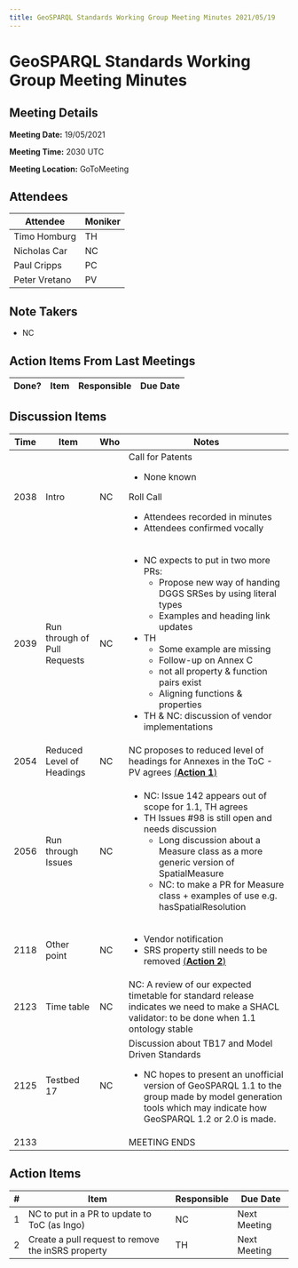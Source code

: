```yaml
---
title: GeoSPARQL Standards Working Group Meeting Minutes 2021/05/19
---
```

# GeoSPARQL Standards Working Group Meeting Minutes
## Meeting Details
**Meeting Date:** 19/05/2021

**Meeting Time:** 2030 UTC

**Meeting Location:** GoToMeeting  

## Attendees
| Attendee | Moniker |
| ---- | ---- |
| Timo Homburg | TH |
| Nicholas Car | NC |
| Paul Cripps | PC |
| Peter Vretano | PV |

## Note Takers
- NC

## Action Items From Last Meetings
| Done? | Item | Responsible | Due Date |
| ---- | ---- | ---- | --- |


## Discussion Items
| Time | Item | Who | Notes |
| ---- | ---- | ---- | ---- |
| 2038 | Intro | NC | Call for Patents<ul><li>None known</li></ul>Roll Call<ul><li>Attendees recorded in minutes</li><li>Attendees confirmed vocally</li></ul> |
| 2039 | Run through of Pull Requests | NC | <ul><li>NC expects to put in two more PRs: <ul><li>Propose new way of handing DGGS SRSes by using literal types</li><li> Examples and heading link updates</li></ul></li><li> TH<ul><li>Some example are missing</li><li>Follow-up on Annex C</li><li>not all property & function pairs exist</li><li>Aligning functions & properties</li></ul></li><li>TH & NC: discussion of vendor implementations</li></ul> |
| 2054 | Reduced Level of Headings | NC | NC proposes to reduced level of headings for Annexes in the ToC - PV agrees [(**Action 1**)](#action_1)|
| 2056 | Run through Issues | NC | <ul><li>NC: Issue 142 appears out of scope for 1.1, TH agrees</li><li> TH Issues #98 is still open and needs discussion<ul><li>Long discussion about a Measure class as a more generic version of SpatialMeasure</li><li>NC: to make a PR for Measure class + examples of use e.g. hasSpatialResolution</li></ul> |
| 2118 | Other point | NC | <ul><li>Vendor notification</li><li>SRS property still needs to be removed [(**Action 2**)](#action_2)</li></ul> |
| 2123 | Time table | NC | NC: A review of our expected timetable for standard release indicates we need to make a SHACL validator: to be done when 1.1 ontology stable |
| 2125 | Testbed 17 | NC | Discussion about TB17 and Model Driven Standards<ul><li>NC hopes to present an unofficial version of GeoSPARQL 1.1 to the group made by model generation tools which may indicate how GeoSPARQL 1.2 or 2.0 is made.</li></ul> |
| 2133 | | | MEETING ENDS |

## Action Items
| \# | Item | Responsible | Due Date |
| ---- | ---- | ---- | ---- |
| <span name="action_1">1</span> | NC to put in a PR to update to ToC (as Ingo) | NC | Next Meeting |
| <span name="action_2">2</span> | Create a pull request to remove the inSRS property | TH | Next Meeting |
